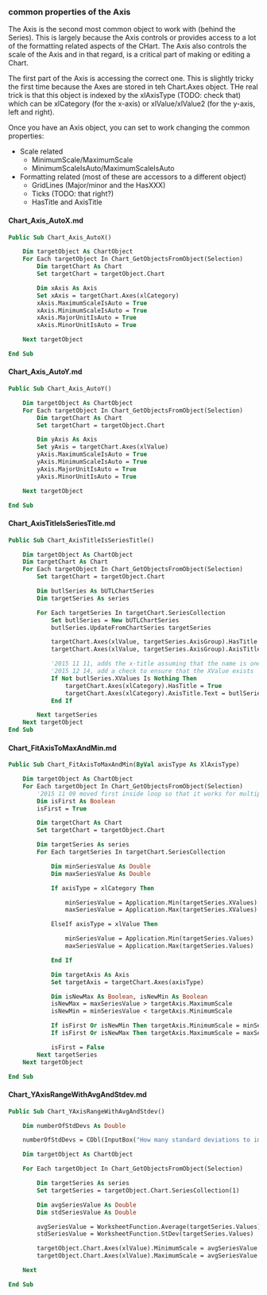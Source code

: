 ### common properties of the Axis

The Axis is the second most common object to work with (behind the Series).  This is largely because the Axis controls or provides access to a lot of the formatting related aspects of the CHart.  The Axis also controls the scale of the Axis and in that regard, is a critical part of making or editing a Chart.

The first part of the Axis is accessing the correct one.  This is slightly tricky the first time because the Axes are stored in teh Chart.Axes object.  THe real trick is that this object is indexed by the xlAxisType (TODO: check that) which can be xlCategory (for the x-axis) or xlValue/xlValue2 (for the y-axis, left and right).

Once you have an Axis object, you can set to work changing the common properties:

* Scale related
    * MinimumScale/MaximumScale
    * MinimumScaleIsAuto/MaximumScaleIsAuto
* Formatting related (most of these are accessors to a different object)
    * GridLines (Major/minor and the HasXXX)
    * Ticks (TODO: that right?)
    * HasTitle and AxisTitle

#### Chart_Axis_AutoX.md

```vb
Public Sub Chart_Axis_AutoX()

    Dim targetObject As ChartObject
    For Each targetObject In Chart_GetObjectsFromObject(Selection)
        Dim targetChart As Chart
        Set targetChart = targetObject.Chart

        Dim xAxis As Axis
        Set xAxis = targetChart.Axes(xlCategory)
        xAxis.MaximumScaleIsAuto = True
        xAxis.MinimumScaleIsAuto = True
        xAxis.MajorUnitIsAuto = True
        xAxis.MinorUnitIsAuto = True

    Next targetObject

End Sub
```

#### Chart_Axis_AutoY.md

```vb
Public Sub Chart_Axis_AutoY()

    Dim targetObject As ChartObject
    For Each targetObject In Chart_GetObjectsFromObject(Selection)
        Dim targetChart As Chart
        Set targetChart = targetObject.Chart

        Dim yAxis As Axis
        Set yAxis = targetChart.Axes(xlValue)
        yAxis.MaximumScaleIsAuto = True
        yAxis.MinimumScaleIsAuto = True
        yAxis.MajorUnitIsAuto = True
        yAxis.MinorUnitIsAuto = True

    Next targetObject

End Sub
```

#### Chart_AxisTitleIsSeriesTitle.md

```vb
Public Sub Chart_AxisTitleIsSeriesTitle()

    Dim targetObject As ChartObject
    Dim targetChart As Chart
    For Each targetObject In Chart_GetObjectsFromObject(Selection)
        Set targetChart = targetObject.Chart

        Dim butlSeries As bUTLChartSeries
        Dim targetSeries As series

        For Each targetSeries In targetChart.SeriesCollection
            Set butlSeries = New bUTLChartSeries
            butlSeries.UpdateFromChartSeries targetSeries

            targetChart.Axes(xlValue, targetSeries.AxisGroup).HasTitle = True
            targetChart.Axes(xlValue, targetSeries.AxisGroup).AxisTitle.Text = butlSeries.name

            '2015 11 11, adds the x-title assuming that the name is one cell above the data
            '2015 12 14, add a check to ensure that the XValue exists
            If Not butlSeries.XValues Is Nothing Then
                targetChart.Axes(xlCategory).HasTitle = True
                targetChart.Axes(xlCategory).AxisTitle.Text = butlSeries.XValues.Cells(1, 1).Offset(-1).Value
            End If

        Next targetSeries
    Next targetObject
End Sub
```

#### Chart_FitAxisToMaxAndMin.md

```vb
Public Sub Chart_FitAxisToMaxAndMin(ByVal axisType As XlAxisType)

    Dim targetObject As ChartObject
    For Each targetObject In Chart_GetObjectsFromObject(Selection)
        '2015 11 09 moved first inside loop so that it works for multiple charts
        Dim isFirst As Boolean
        isFirst = True

        Dim targetChart As Chart
        Set targetChart = targetObject.Chart

        Dim targetSeries As series
        For Each targetSeries In targetChart.SeriesCollection

            Dim minSeriesValue As Double
            Dim maxSeriesValue As Double

            If axisType = xlCategory Then

                minSeriesValue = Application.Min(targetSeries.XValues)
                maxSeriesValue = Application.Max(targetSeries.XValues)

            ElseIf axisType = xlValue Then

                minSeriesValue = Application.Min(targetSeries.Values)
                maxSeriesValue = Application.Max(targetSeries.Values)

            End If

            Dim targetAxis As Axis
            Set targetAxis = targetChart.Axes(axisType)

            Dim isNewMax As Boolean, isNewMin As Boolean
            isNewMax = maxSeriesValue > targetAxis.MaximumScale
            isNewMin = minSeriesValue < targetAxis.MinimumScale

            If isFirst Or isNewMin Then targetAxis.MinimumScale = minSeriesValue
            If isFirst Or isNewMax Then targetAxis.MaximumScale = maxSeriesValue

            isFirst = False
        Next targetSeries
    Next targetObject

End Sub
```

#### Chart_YAxisRangeWithAvgAndStdev.md

```vb
Public Sub Chart_YAxisRangeWithAvgAndStdev()

    Dim numberOfStdDevs As Double

    numberOfStdDevs = CDbl(InputBox("How many standard deviations to include?"))

    Dim targetObject As ChartObject

    For Each targetObject In Chart_GetObjectsFromObject(Selection)

        Dim targetSeries As series
        Set targetSeries = targetObject.Chart.SeriesCollection(1)

        Dim avgSeriesValue As Double
        Dim stdSeriesValue As Double

        avgSeriesValue = WorksheetFunction.Average(targetSeries.Values)
        stdSeriesValue = WorksheetFunction.StDev(targetSeries.Values)

        targetObject.Chart.Axes(xlValue).MinimumScale = avgSeriesValue - stdSeriesValue * numberOfStdDevs
        targetObject.Chart.Axes(xlValue).MaximumScale = avgSeriesValue + stdSeriesValue * numberOfStdDevs

    Next

End Sub
```
